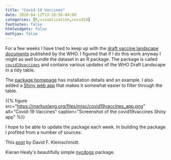 ```yaml
---
title: "Covid-19 Vaccines"
date: 2020-04-12T13:18:50-04:00
categories: [R,visualization,covid19]
footnotes: false
htmlwidgets: false
mathjax: false
---
```


For a few weeks I have tried to keep up with the [draft vaccine landscape documents](https://www.who.int/blueprint/priority-diseases/key-action/Novel_Coronavirus_Landscape_nCoV_11April2020.PDF) published by the WHO. I figured that if I do this work anyway I might as well bundle the dataset in an R package. The package is called [`covid19vaccines`](https://markushlang.github.io/covid19vaccines/) and contains various updates of the WHO Draft Landscape in a tidy table.

The [package homepage](https://github.com/markushlang/covid19vaccines) has installation details and an example. I also added a [Shiny web app](https://markushlang.shinyapps.io/covid19vaccines/) that makes it somewhat easier to filter through the table.

{{% figure src="https://markuslang.org/files/misc/covid19vaccines_app.png" alt="Covid-19 Vaccines" caption="Screenshot of the covid19vaccines Shiny app" %}}

I hope to be able to update the package each week. In building the package I profited from a number of sources:

This [post](http://www.davekleinschmidt.com/r-packages/) by David F. Kleinschmidt.

Kieran Healy's beautifully simple [nycdogs](http://kjhealy.github.io/nycdogs) package.
